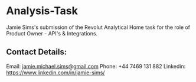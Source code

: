 # Analysis-Task
Jamie Sims's submission of the Revolut Analytical Home task for the role of Product Owner - API's & Integrations.  


## Contact Details:
Email: jamie.michael.sims@gmail.com
Phone: +44 7469 131 882
Linkedin: https://www.linkedin.com/in/jamie-sims/
